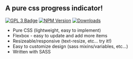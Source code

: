 ## A pure css progress indicator!

[![GPL 3 Badge](http://img.shields.io/badge/license-GPL+3-green.svg)](https://raw.githubusercontent.com/halaei/css-progress-wizard/master/LICENSE)
[![NPM Version](https://badge.fury.io/js/css-progress-wizard.svg)](https://www.npmjs.com/package/css-progress-wizard)
[![Downloads](https://img.shields.io/npm/dm/css-progress-wizard.svg)](https://www.npmjs.com/package/css-progress-wizard)

* Pure CSS (lightweight, easy to implement)
* Flexbox - easy to update and add more items
* Resizeable/responsive (text-resize, etc... try it!)
* Easy to customize design (sass mixins/variables, etc...)
* Written with SASS
